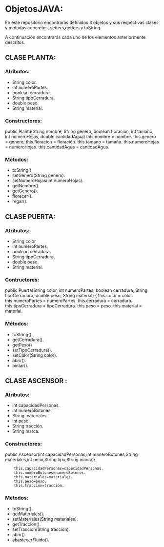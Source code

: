 # ObjetosJAVA:

En este repositorio encontrarás definidos 3 objetos y sus respectivas clases y métodos concretos, setters,getters y toString.


A continuación encontrarás cada uno de los elementos anteriormente descritos.


## CLASE PLANTA:


### Atributos:
-  String color.
-  int numeroPartes.
-  boolean cerradura.
-  String tipoCerradura.
-  double peso.
-  String material.

### Constructores:

public Planta(String nombre, String genero, boolean floracion, int tamano, int numeroHojas, double cantidadAgua)
this.nombre = nombre.
this.genero = genero;
this.floracion = floración.
this.tamano = tamaño.
this.numeroHojas = numeroHojas.
this.cantidadAgua = cantidadAgua.


### Métodos:
- toString()
- setGenero(String genero).
- setNumeroHojas(int numeroHojas).
- getNombre().
- getGenero().
- florecer().
- regar().


## CLASE PUERTA:


### Atributos:
-	String color
-	int numeroPartes.
-	boolean cerradura.
-	String tipoCerradura.
-	double peso.
-	String material.

### Contructores:

public Puerta(String color, int numeroPartes, boolean cerradura, String tipoCerradura, double peso,
            String material) {
this.color = color.
this.numeroPartes = numeroPartes.
this.cerradura = cerradura.
this.tipoCerradura = tipoCerradura.
this.peso = peso.
this.material = material.

### Métodos:

-	toString().
-	getCerradura().
-	getPeso()
-	setTipoCerradura().
-	setColor(String color).
-	abrir().
-	pintar().


## CLASE ASCENSOR : 

### Atributos:
-	int capacidadPersonas.
-	int numeroBotones.
-	String materiales.
-	int peso.
-	String tracción.
-	String marca.

### Constructores:

public Ascensor(int capacidadPersonas,int numeroBotones,String materiales,int peso,String tipo,String marca){

        this.capacidadPersonas=capacidadPersonas.
        this.numeroBotones=numeroBotones.
        this.materiales=materiales.
        this.peso=peso.
        this.traccion=tracción.

### Métodos:

-	toString().
-	getMateriales().
-	setMateriales(String materiales).
-	getTraccion().
-	setTraccion(String traccion).
-	abrir().
-	abastecerFluido().





